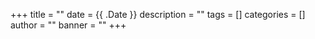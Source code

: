 +++
title = ""
date = {{ .Date }}
description = ""
tags = []
categories = []
author = ""
banner = ""
+++
